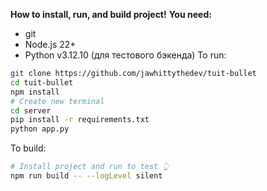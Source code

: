 **How to install, run, and build project!**
**You need:**
- git
- Node.js 22+
- Python v3.12.10 (для тестового бэкенда)
To run:
```bash
git clone https://github.com/jawhittythedev/tuit-bullet
cd tuit-bullet
npm install
# Create new terminal
cd server
pip install -r requirements.txt
python app.py
```
To build:
```bash
# Install project and run to test 👆
npm run build -- --logLevel silent
```

